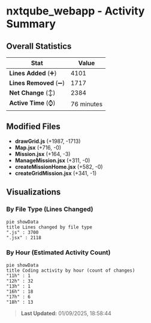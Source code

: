 # nxtqube_webapp - Activity Summary 

## Overall Statistics

| Stat                   | Value                                                             |
| ---------------------- | ----------------------------------------------------------------- |
| **Lines Added** (➕)   | 4101                                          |
| **Lines Removed** (➖) | 1717                                        |
| **Net Change** (↕)    | 2384                |
| **Active Time** (⌚)   | 76 minutes |


## Modified Files
- **drawGrid.js** (+1987, -1713)
- **Map.jsx** (+716, -0)
- **Mission.jsx** (+164, -3)
- **ManageMission.jsx** (+311, -0)
- **createMissionHome.jsx** (+582, -0)
- **createGridMission.jsx** (+341, -1)

## Visualizations

### By File Type (Lines Changed)

```mermaid
pie showData
title Lines changed by file type
".js" : 3700
".jsx" : 2118
```

### By Hour (Estimated Activity Count)

```mermaid
pie showData
title Coding activity by hour (count of changes)
"11h" : 1
"12h" : 32
"13h" : 1
"16h" : 18
"17h" : 6
"18h" : 13
```


> **Last Updated:** 01/09/2025, 18:58:44